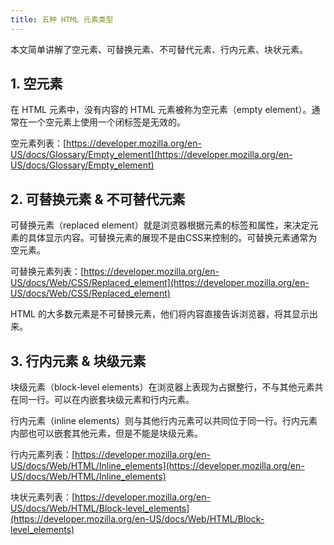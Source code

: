 ```yaml
---
title: 五种 HTML 元素类型 
---
```


本文简单讲解了空元素、可替换元素、不可替代元素、行内元素、块状元素。

<!-- more -->

## 1. 空元素

在 HTML 元素中，没有内容的 HTML 元素被称为空元素（empty element）。通常在一个空元素上使用一个闭标签是无效的。

空元素列表：[https://developer.mozilla.org/en-US/docs/Glossary/Empty_element](https://developer.mozilla.org/en-US/docs/Glossary/Empty_element)



## 2. 可替换元素 & 不可替代元素

可替换元素（replaced element）就是浏览器根据元素的标签和属性，来决定元素的具体显示内容。可替换元素的展现不是由CSS来控制的。可替换元素通常为空元素。

可替换元素列表：[https://developer.mozilla.org/en-US/docs/Web/CSS/Replaced_element](https://developer.mozilla.org/en-US/docs/Web/CSS/Replaced_element)

HTML 的大多数元素是不可替换元素，他们将内容直接告诉浏览器，将其显示出来。 


## 3. 行内元素 & 块级元素

块级元素（block-level elements）在浏览器上表现为占据整行，不与其他元素共在同一行。可以在内嵌套块级元素和行内元素。

行内元素（inline elements）则与其他行内元素可以共同位于同一行。行内元素内部也可以嵌套其他元素，但是不能是块级元素。

行内元素列表：[https://developer.mozilla.org/en-US/docs/Web/HTML/Inline_elements](https://developer.mozilla.org/en-US/docs/Web/HTML/Inline_elements)

块状元素列表：[https://developer.mozilla.org/en-US/docs/Web/HTML/Block-level_elements](https://developer.mozilla.org/en-US/docs/Web/HTML/Block-level_elements)
